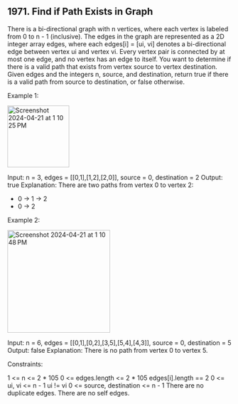 ## 1971. Find if Path Exists in Graph

There is a bi-directional graph with n vertices, where each vertex is labeled from 0 to n - 1 (inclusive).
The edges in the graph are represented as a 2D integer array edges, where each edges[i] = [ui, vi] denotes 
a bi-directional edge between vertex ui and vertex vi. Every vertex pair is connected by at most one edge, and no vertex has an edge to itself.
You want to determine if there is a valid path that exists from vertex source to vertex destination.
Given edges and the integers n, source, and destination, return true if there is a valid path from source to destination, or false otherwise.

 

Example 1:

<img width="139" alt="Screenshot 2024-04-21 at 1 10 25 PM" src="https://github.com/Ayushsaini20/100-Days-Of-Code/assets/73630171/8152b3b8-a148-431a-98df-4bc97505dbbb">

Input: n = 3, edges = [[0,1],[1,2],[2,0]], source = 0, destination = 2
Output: true
Explanation: There are two paths from vertex 0 to vertex 2:
- 0 → 1 → 2
- 0 → 2

Example 2:

<img width="231" alt="Screenshot 2024-04-21 at 1 10 48 PM" src="https://github.com/Ayushsaini20/100-Days-Of-Code/assets/73630171/f8a671b2-8740-4587-ae9b-b91bb87601f5">

Input: n = 6, edges = [[0,1],[0,2],[3,5],[5,4],[4,3]], source = 0, destination = 5
Output: false
Explanation: There is no path from vertex 0 to vertex 5.
 

Constraints:

1 <= n <= 2 * 105
0 <= edges.length <= 2 * 105
edges[i].length == 2
0 <= ui, vi <= n - 1
ui != vi
0 <= source, destination <= n - 1
There are no duplicate edges.
There are no self edges.
